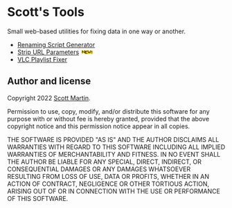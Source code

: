 # Scott's Tools

Small web-based utilities for fixing data in one way or another.

* [Renaming Script Generator](renaming-script-generator/README.md)
* [Strip URL Parameters](strip-url-params/README.md) ![New!](assets/new.gif)
* [VLC Playlist Fixer](vlc-playlist-fixer/README.md)

## Author and license

Copyright 2022 [Scott Martin](https://github.com/scottdotjs).

Permission to use, copy, modify, and/or distribute this software for any purpose with or without fee is hereby granted, provided that the above copyright notice and this permission notice appear in all copies.

THE SOFTWARE IS PROVIDED "AS IS" AND THE AUTHOR DISCLAIMS ALL WARRANTIES WITH REGARD TO THIS SOFTWARE INCLUDING ALL IMPLIED WARRANTIES OF MERCHANTABILITY AND FITNESS. IN NO EVENT SHALL THE AUTHOR BE LIABLE FOR ANY SPECIAL, DIRECT, INDIRECT, OR CONSEQUENTIAL DAMAGES OR ANY DAMAGES WHATSOEVER RESULTING FROM LOSS OF USE, DATA OR PROFITS, WHETHER IN AN ACTION OF CONTRACT, NEGLIGENCE OR OTHER TORTIOUS ACTION, ARISING OUT OF OR IN CONNECTION WITH THE USE OR PERFORMANCE OF THIS SOFTWARE.

